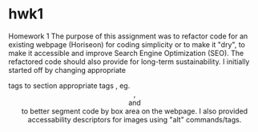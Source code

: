 # hwk1
Homework 1
The purpose of this assignment was to refactor code for an existing webpage (Horiseon) for coding simplicity or to make it "dry", to make it accessible and improve Search Engine Optimization (SEO).  The refactored code should also provide for long-term sustainability.
I initially started off by changing appropriate <div> tags to section appropriate tags , eg. <header>, <section> and <footer> to better segment code by box area on the webpage. I also provided accessability descriptors for images using "alt" commands/tags. 
